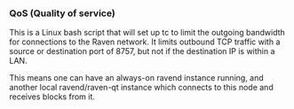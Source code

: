 ### QoS (Quality of service) ###

This is a Linux bash script that will set up tc to limit the outgoing bandwidth for connections to the Raven network. It limits outbound TCP traffic with a source or destination port of 8757, but not if the destination IP is within a LAN.

This means one can have an always-on ravend instance running, and another local ravend/raven-qt instance which connects to this node and receives blocks from it.
